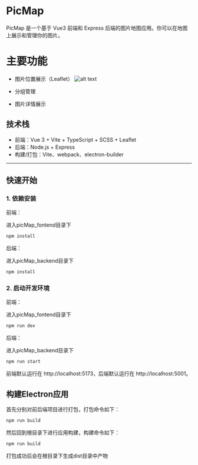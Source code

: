 # PicMap

PicMap 是一个基于 Vue3 前端和 Express 后端的图片地图应用。你可以在地图上展示和管理你的图片。

# 主要功能
- 图片位置展示（Leaflet）
![alt text](./doc/gif/地图.gif)
- 分组管理

- 图片详情展示

## 技术栈

- 前端：Vue 3 + Vite + TypeScript + SCSS + Leaflet
- 后端：Node.js + Express
- 构建/打包：Vite、webpack、electron-builder

---

## 快速开始

### 1. 依赖安装

前端：

进入picMap_fontend目录下

```bash
npm install
```
后端：

进入picMap_backend目录下

```bash
npm install
```

### 2. 启动开发环境

前端：

进入picMap_fontend目录下

```bash
npm run dev
```
后端：

进入picMap_backend目录下

```bash
npm run start
```

前端默认运行在 http://localhost:5173，后端默认运行在 http://localhost:5001。

## 构建Electron应用

首先分别对前后端项目进行打包，打包命令如下：

```bash
npm run build
```

然后回到根目录下进行应用构建，构建命令如下：

```bash
npm run build
```

打包成功后会在根目录下生成dist目录中产物

